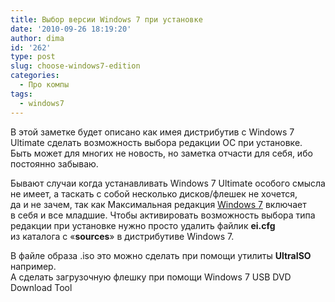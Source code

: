 ```yaml
---
title: Выбор версии Windows 7 при установке
date: '2010-09-26 18:19:20'
author: dima
id: '262'
type: post
slug: choose-windows7-edition
categories:
  - Про компы
tags:
  - windows7
---
```


В этой заметке будет описано как имея дистрибутив с Windows 7 Ultimate сделать возможность выбора редакции ОС при установке. Быть может для многих не новость, но заметка отчасти для себя, ибо постоянно забываю.  
  
Бывают случаи когда устанавливать Windows 7 Ultimate особого смысла не имеет, а таскать с собой несколько дисков/флешек не хочется, да и не зачем, так как Максимальная редакция [Windows 7](/blog/windows_7_keyboard/2010-07-25-225) включает в себя и все младшие. Чтобы активировать возможность выбора типа редакции при установке нужно просто удалить файлик **ei.cfg** из каталога с «**sources**» в дистрибутиве Windows 7.  
  
В файле образа .iso это можно сделать при помощи утилиты **UltraISO** например.  
А сделать загрузочную флешку при помощи Windows 7 USB DVD Download Tool